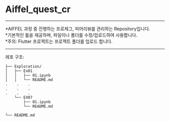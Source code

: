 Aiffel_quest_cr
=============

---------------------------  

*AIFFEL 과정 중 진행하는 프로제그, 피어리뷰를 관리하는 Repository입니다.  
*기본적인 틀을 제공하며, 파일이나 폴더를 수정/업로드하여 사용합니다.  
*주의: Flutter 프로젝트는 프로젝트 폴더를 업로드 합니다.  

----------------------------  

레포 구조:  

```plaintext
├── Exploration/
│   ├── Ex01
│   │   ├── 01.ipynb
│   │   └── README.md
.    .    .   
.    .    .     
.    .    .     
    └── EX07
        ├── 01.ipynb
        └── README.md

└── README.md


```